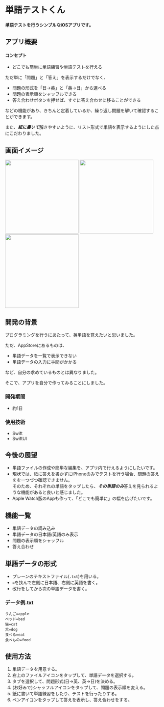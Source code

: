 # 単語テストくん

#### 単語テストを行うシンプルなiOSアプリです。

## アプリ概要
#### コンセプト
- どこでも簡単に単語練習や単語テストを行える

ただ単に「問題」と「答え」を表示するだけでなく、

- 問題の形式を「日→英」と「英→日」から選べる
- 問題の表示順をシャッフルできる
- 答え合わせボタンを押せば、すぐに答え合わせに移ることができる

などの機能があり、きちんと定着しているか、繰り返し問題を解いて確認することができます。

また、***紙に書いて***解きやすいように、リスト形式で単語を表示するようにした点にこだわりました。

## 画面イメージ
<img src="https://user-images.githubusercontent.com/125545184/220172154-a39f55a9-f227-4137-aca1-8cbdd3057bf6.png" width="240px">
<img src="https://user-images.githubusercontent.com/125545184/220172664-9d027579-d5dd-4349-8e6a-6bf215a7b3f3.png" width="240px">
<img src="https://user-images.githubusercontent.com/125545184/220172793-a4ebca76-a09a-4634-bee2-a2ef23d1e46c.png" width="240px">

## 開発の背景
プログラミングを行うにあたって、英単語を覚えたいと思いました。

ただ、AppStoreにあるものは、

- 単語データを一覧で表示できない
- 単語データの入力に手間がかかる

など、自分の求めているものとは異なりました。

そこで、アプリを自分で作ってみることにしました。

### 開発期間
- 約1日

### 使用技術

- Swift
- SwiftUI

## 今後の展望
- 単語ファイルの作成や簡単な編集を、アプリ内で行えるようにしたいです。
- 現状では、紙に答えを書かずにiPhoneのみでテストを行う場合、問題の答えをを一つづつ確認できません。  
そのため、それぞれの単語をタップしたら、***その単語のみ***答えを見られるような機能があると良いと感じました。
- Apple Watch版のAppも作って、「どこでも簡単に」の幅を広げたいです。

## 機能一覧
- 単語データの読み込み
- 単語データの日本語/英語のみ表示
- 問題の表示順をシャッフル
- 答え合わせ

## 単語データの形式
- プレーンのテキストファイル(`.txt`)を用いる。
- `=`を挟んで左側に日本語、右側に英語を書く。
- 改行をしてから次の単語データを書く。

### データ例.txt

```
りんご=apple  
ベッド=bed  
猫=cat  
犬=dog  
食べる=eat  
食べもの=food  
```

## 使用方法
1. 単語データを用意する。
2. 右上のファイルアイコンをタップして、単語データを選択する。
3. タブを選択して、問題形式(日→英、英→日)を決める。
4. (お好みで)シャッフルアイコンをタップして、問題の表示順を変える。
5. 紙に書いて単語練習をしたり、テストを行ったりする。
6. ペンアイコンをタップして答えを表示し、答え合わせをする。


